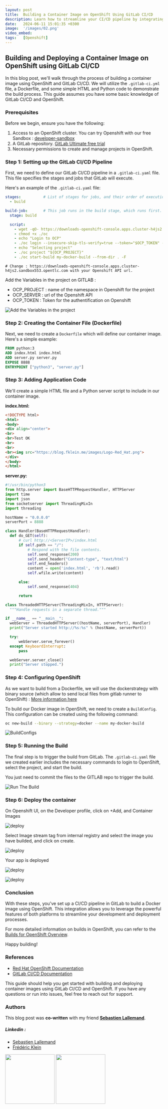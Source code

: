```yaml
---
layout: post
title:  Building a Container Image on OpenShift Using GitLab CI/CD
description: Learn how to streamline your CI/CD pipeline by integrating GitLab with OpenShift to build and deploy container images. This step-by-step guide covers the setup of the .gitlab-ci.yaml file, creating a Dockerfile, adding application code, configuring OpenShift, and running the build. Perfect for developers looking to leverage the power of GitLab and OpenShift for efficient container management and deployment.
date:   2024-06-11 15:01:35 +0300
image:  '/images/02.png'
video_embed: 
tags:   [Openshift]
---
```

## Building and Deploying a Container Image on OpenShift using GitLab CI/CD

In this blog post, we'll walk through the process of building a container image using OpenShift and GitLab CI/CD. We will utilize the `.gitlab-ci.yml` file, a Dockerfile, and some simple HTML and Python code to demonstrate the build process. This guide assumes you have some basic knowledge of GitLab CI/CD and OpenShift.

### Prerequisites

Before we begin, ensure you have the following:

1. Access to an OpenShift cluster. You can try Openshift with our free Sandbox : 
[developer-sandbox](https://developers.redhat.com/developer-sandbox)
2. A GitLab repository. [GitLab Ultimate free trial](https://developers.redhat.com/developer-sandbox)
3. Necessary permissions to create and manage projects in OpenShift.

### Step 1: Setting up the GitLab CI/CD Pipeline

First, we need to define our GitLab CI/CD pipeline in a `.gitlab-ci.yaml` file. This file specifies the stages and jobs that GitLab will execute.

Here's an example of the `.gitlab-ci.yaml` file:

```yaml
stages:          # List of stages for jobs, and their order of execution
  - build

build-job:       # This job runs in the build stage, which runs first.
  stage: build

  script:
    - wget -qO- https://downloads-openshift-console.apps.cluster-h4js2.sandbox553.opentlc.com/amd64/linux/oc.tar  |tar xf - 
    - chmod +x ./oc 
    - echo "Login to OCP"
    - ./oc login --insecure-skip-tls-verify=true --token="$OCP_TOKEN" --server="$OCP_SERVER"
    - echo "Selecting project"
    - ./oc project "${OCP_PROJECT}"
    - ./oc start-build my-docker-build --from-dir . -F

```
```
# Change : https://downloads-openshift-console.apps.cluster-h4js2.sandbox553.opentlc.com with your Openshift API url.
```

Add the Variables in the project on GITLAB :
- OCP_PROJECT : name of the namespace in Openshift for the project
- OCP_SERVER  : url of the Openshift API 
- OCP_TOKEN   : Token for the authentification on Openshift

![Add the Variables in the project](/images/04-1.png "Variables")


### Step 2: Creating the Container File (Dockerfile)

Next, we need to create a `Dockerfile` which will define our container image. Here's a simple example:

```Dockerfile
FROM python:3
ADD index.html index.html
ADD server.py server.py
EXPOSE 8888
ENTRYPOINT ["python3", "server.py"]
```

### Step 3: Adding Application Code

We'll create a simple HTML file and a Python server script to include in our container image.

**index.html:**

```html
<!DOCTYPE html>
<html>
<body>
<div align="center">
<br>
<br>Test OK
<br>
<br>
<br><img src="https://blog.fklein.me/images/Logo-Red_Hat.png">
</div>
</body>
</html>
```

**server.py:**

```python
#!/usr/bin/python3
from http.server import BaseHTTPRequestHandler, HTTPServer
import time
import json
from socketserver import ThreadingMixIn
import threading

hostName = "0.0.0.0"
serverPort = 8888

class Handler(BaseHTTPRequestHandler):
  def do_GET(self):
      # curl http://<ServerIP>/index.html
      if self.path == "/":
          # Respond with the file contents.
          self.send_response(200)
          self.send_header("Content-type", "text/html")
          self.end_headers()
          content = open('index.html', 'rb').read()
          self.wfile.write(content)

      else:
          self.send_response(404)

      return

class ThreadedHTTPServer(ThreadingMixIn, HTTPServer):
  """Handle requests in a separate thread."""

if __name__ == "__main__":
  webServer = ThreadedHTTPServer((hostName, serverPort), Handler)
  print("Server started http://%s:%s" % (hostName, serverPort))

  try:
      webServer.serve_forever()
  except KeyboardInterrupt:
      pass

  webServer.server_close()
  print("Server stopped.")
```

### Step 4: Configuring OpenShift

As we want to build from a Dockerfile, we will use the dockerstrategy with binary source (which allow to send local files from gitlab runner to OpenShift)
 :
[More information here](https://access.redhat.com/documentation/en-us/openshift_container_platform/4.14/html-single/builds_using_buildconfig/index#builds-binary-source_creating-build-inputs)

To build our Docker image in OpenShift, we need to create a `BuildConfig`. This configuration can be created using the following command:

```bash
oc new-build --binary --strategy=docker --name my-docker-build
```

![BuildConfigs](/images/03-2.png "BuildConfigs")

### Step 5: Running the Build

The final step is to trigger the build from GitLab. The `.gitlab-ci.yaml` file we created earlier includes the necessary commands to login to OpenShift, select the project, and start the build.

You just need to commit the files to the GITLAB repo to trigger the build.


![Run The Build](/images/03-1.png "Build")

### Step 6: Deploy the container

On Openshift UI, on the Developer profile, click on +Add, and Container Images

![deploy](/images/deploy01.png "developer")

Select Image stream tag from internal registry and select the image you have builded, and click on create.

![deploy](/images/deploy02.png "developer")

Your app is deployed

![deploy](/images/deploy03.png "developer")

![deploy](/images/deployed.png "developer")

### Conclusion

With these steps, you've set up a CI/CD pipeline in GitLab to build a Docker image using OpenShift. This integration allows you to leverage the powerful features of both platforms to streamline your development and deployment processes.

For more detailed information on builds in OpenShift, you can refer to the [Builds for OpenShift Overview](file-SsFF1mdi2bfbTnDuI1mOjClJ).

Happy building!

### References

- [Red Hat OpenShift Documentation](https://docs.openshift.com)
- [GitLab CI/CD Documentation](https://docs.gitlab.com/ee/ci/)

This guide should help you get started with building and deploying container images using GitLab CI/CD and OpenShift. If you have any questions or run into issues, feel free to reach out for support.

### Authors

This blog post was **co-written** with my friend [**Sebastien Lallemand**](https://www.linkedin.com/in/sebastien-lallemand/). 

##### Linkedin :
- [Sebastien Lallemand](https://www.linkedin.com/in/sebastien-lallemand/)
- [Frédéric Klein](https://www.linkedin.com/in/fklein82/)
<div class="gallery-box">
  <div class="gallery">
    <img src="/images/seb.jpeg" height="158" width="158">
     <img src="/images/fred.jpeg" height="158" width="158">
  </div>
</div>